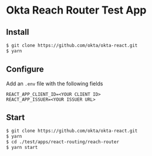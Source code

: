 # Okta Reach Router Test App

## Install
```bash
$ git clone https://github.com/okta/okta-react.git
$ yarn
```

## Configure
Add an `.env` file with the following fields
```
REACT_APP_CLIENT_ID=<YOUR CLIENT ID>
REACT_APP_ISSUER=<YOUR ISSUER URL>
```

## Start
```bash
$ git clone https://github.com/okta/okta-react.git
$ yarn
$ cd ./test/apps/react-routing/reach-router
$ yarn start
```
